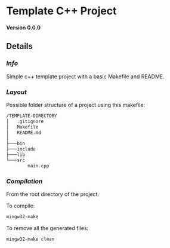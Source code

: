 # Template C++ Project

**Version 0.0.0**

## Details

### _Info_

Simple c++ template project with a basic Makefile and README.

### _Layout_

Possible folder structure of a project using this makefile:

```sh
/TEMPLATE-DIRECTORY
│   .gitignore
│   Makefile
│   README.md
│
├───bin
├───include
├───lib
└───src
        main.cpp
```

### _Compilation_

From the root directory of the project.

To compile:

```sh
mingw32-make
```
To remove all the generated files:

```sh
mingw32-make clean
```
